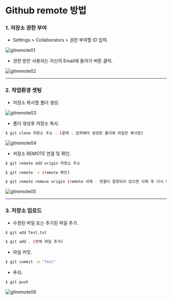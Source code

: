 Github remote 방법
==================

### 1. 저장소 권한 부여

- Settings > Collaborators > 권한 부여할 ID 입력.

![gitremote01](https://user-images.githubusercontent.com/43169339/48525004-d1bfa800-e8c5-11e8-8309-a8d5132efcfb.PNG)

- 권한 받은 사용자는 자신의 Email에 들어가 버튼 클릭.

![gitremote02](https://user-images.githubusercontent.com/43169339/48525191-84900600-e8c6-11e8-9a3e-d28b54a9a977.PNG)
***



### 2. 작업환경 셋팅

- 저장소 복사할 폴더 생성.

![gitremote03](https://user-images.githubusercontent.com/43169339/48525513-c8cfd600-e8c7-11e8-97da-0ab8233373c9.PNG)



- 폴더 생성후 저장소 복사.

```sh
$ git clone 저장소 주소 . (끝에 . 입력해야 생성한 폴더에 파일만 복사함)
```
![gitremote04](https://user-images.githubusercontent.com/43169339/48525731-86f35f80-e8c8-11e8-8b45-09d749d7d3f3.PNG)



- 저장소 REMOTE 연결 및 확인.
```sh
$ git remote add origin 저장소 주소

$ git remote -v (remote 확인)

$ git remote remove origin (remote 삭제 - 연결이 잘못되어 있으면 삭제 후 다시 연결)
```
![gitremote05](https://user-images.githubusercontent.com/43169339/48526074-a50d8f80-e8c9-11e8-9732-adc4dd3f915e.PNG)
***


### 3. 저장소 업로드

- 수정된 파일 또는 추가된 파일 추가.
```sh
$ git add Test.txt

$ git add . (전체 파일 추가)
```


- 파일 커밋.
```sh
$ git commit -m "Test"
```


- 푸쉬.
```sh
$ git push
```
![gitremote06](https://user-images.githubusercontent.com/43169339/48526364-c02ccf00-e8ca-11e8-92c4-7e0a51316629.PNG)